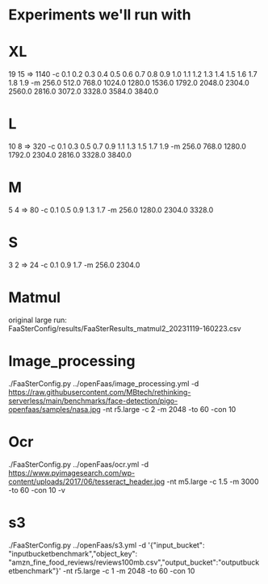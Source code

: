 # Experiments we'll run with 

# XL
19 15 => 1140
-c 0.1 0.2 0.3 0.4 0.5 0.6 0.7 0.8 0.9 1.0 1.1 1.2 1.3 1.4 1.5 1.6 1.7 1.8 1.9 -m 256.0 512.0 768.0 1024.0 1280.0 1536.0 1792.0 2048.0 2304.0 2560.0 2816.0 3072.0 3328.0 3584.0 3840.0

# L 
10 8 => 320
-c 0.1 0.3 0.5 0.7 0.9 1.1 1.3 1.5 1.7 1.9 -m 256.0 768.0 1280.0 1792.0 2304.0 2816.0 3328.0 3840.0

# M 
5 4 => 80
-c 0.1 0.5 0.9 1.3 1.7 -m 256.0 1280.0 2304.0 3328.0

# S 
3 2 => 24
-c 0.1 0.9 1.7 -m 256.0 2304.0

# Matmul 
original large run: 
FaaSterConfig/results/FaaSterResults_matmul2_20231119-160223.csv




# Image_processing
./FaaSterConfig.py ../openFaas/image_processing.yml -d  https://raw.githubusercontent.com/MBtech/rethinking-serverless/main/benchmarks/face-detection/pigo-openfaas/samples/nasa.jpg -nt r5.large  -c 2 -m 2048 -to 60 -con 10

# Ocr 
./FaaSterConfig.py ../openFaas/ocr.yml -d https://www.pyimagesearch.com/wp-content/uploads/2017/06/tesseract_header.jpg -nt m5.large  -c 1.5 -m 3000 -to 60 -con 10 -v

# s3 
./FaaSterConfig.py ../openFaas/s3.yml -d '{"input_bucket": "inputbucketbenchmark","object_key": "amzn_fine_food_reviews/reviews100mb.csv","output_bucket":"outputbucketbenchmark"}' -nt r5.large  -c 1 -m 2048 -to 60 -con 10
